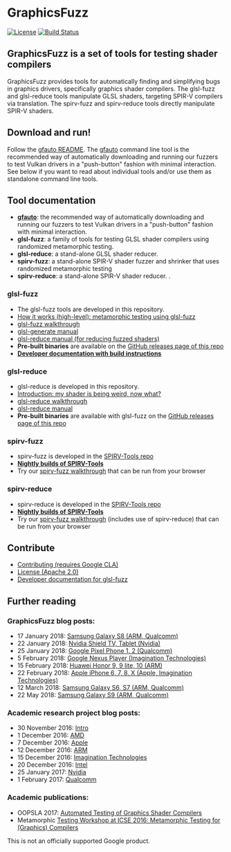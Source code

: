 # GraphicsFuzz

[![License](https://img.shields.io/badge/License-Apache%202.0-blue.svg)](https://opensource.org/licenses/Apache-2.0)
[![Build Status](https://github.com/google/graphicsfuzz/workflows/.github/workflows/graphicsfuzz.yml/badge.svg)](https://github.com/google/graphicsfuzz/actions)



## GraphicsFuzz is a set of tools for testing shader compilers

GraphicsFuzz provides tools for automatically finding and simplifying bugs in graphics drivers,
specifically graphics shader compilers. The glsl-fuzz and glsl-reduce tools manipulate GLSL shaders, targeting SPIR-V compilers via translation.
The spirv-fuzz and spirv-reduce tools directly manipulate SPIR-V shaders.



## Download and run!

Follow the [gfauto README](https://github.com/google/graphicsfuzz/tree/master/gfauto#gfauto).
The [gfauto](https://github.com/google/graphicsfuzz/tree/master/gfauto#gfauto) command line
tool is the recommended way of automatically downloading and running our fuzzers to test Vulkan drivers in a "push-button" fashion with minimal interaction. See below if you want to read about individual tools and/or use them as standalone command line tools.



## Tool documentation

* **[gfauto](https://github.com/google/graphicsfuzz/tree/master/gfauto#gfauto)**: the recommended way of automatically downloading and running our fuzzers to test Vulkan drivers in a "push-button" fashion with minimal interaction.
* **glsl-fuzz**: a family of tools for testing GLSL shader compilers using randomized metamorphic testing.
* **glsl-reduce**: a stand-alone GLSL shader reducer.
* **spirv-fuzz**: a stand-alone SPIR-V shader fuzzer and shrinker that uses randomized metamorphic testing
* **spirv-reduce**: a stand-alone SPIR-V shader reducer.
.

### glsl-fuzz

* The glsl-fuzz tools are developed in this repository.
* [How it works (high-level): metamorphic testing using glsl-fuzz](docs/glsl-fuzz-intro.md)
* [glsl-fuzz walkthrough](docs/glsl-fuzz-walkthrough.md)
* [glsl-generate manual](docs/glsl-fuzz-generate.md)
* [glsl-reduce manual (for reducing fuzzed shaders)](docs/glsl-fuzz-reduce.md)
* **Pre-built binaries** are available on the [GitHub releases page of this repo](docs/glsl-fuzz-releases.md)
* [**Developer documentation with build instructions**](docs/glsl-fuzz-develop.md)


### glsl-reduce

* glsl-reduce is developed in this repository.
* [Introduction: my shader is being weird, now what?](docs/glsl-reduce-intro.md)
* [glsl-reduce walkthrough](docs/glsl-reduce-walkthrough.md)
* [glsl-reduce manual](docs/glsl-reduce.md)
* **Pre-built binaries** are available with glsl-fuzz on the [GitHub releases page of this repo](docs/glsl-fuzz-releases.md)

### spirv-fuzz

* spirv-fuzz is developed in the [SPIRV-Tools repo](https://github.com/KhronosGroup/SPIRV-Tools)
* **[Nightly builds of SPIRV-Tools](https://github.com/google/gfbuild-SPIRV-Tools/releases)**
* Try our [spirv-fuzz walkthrough](docs/finding-a-vulkan-driver-bug-using-spirv-fuzz.md) that can be run from your browser


### spirv-reduce

* spirv-reduce is developed in the [SPIRV-Tools repo](https://github.com/KhronosGroup/SPIRV-Tools)
* **[Nightly builds of SPIRV-Tools](https://github.com/google/gfbuild-SPIRV-Tools/releases)**
* Try our [spirv-fuzz walkthrough](docs/finding-a-vulkan-driver-bug-using-spirv-fuzz.md) (includes use of spirv-reduce) that can be run from your browser



## Contribute

* [Contributing (requires Google CLA)](CONTRIBUTING.md)
* [License (Apache 2.0)](LICENSE)
* [Developer documentation for glsl-fuzz](docs/glsl-fuzz-develop.md)



## Further reading

### GraphicsFuzz blog posts:

* 17 January 2018: [Samsung Galaxy S8 (ARM, Qualcomm)](https://medium.com/@afd_icl/a-tale-of-two-samsungs-arm-vs-qualcomm-in-android-graphics-c1c6f1eef828)
* 22 January 2018: [Nvidia Shield TV, Tablet (Nvidia)](https://medium.com/@afd_icl/nvidia-shield-reliable-graphics-2aa79e04e150)
* 25 January 2018: [Google Pixel Phone 1, 2 (Qualcomm)](https://medium.com/@afd_icl/arm-gpus-in-huawei-phones-cb81280fbbab)
* 5 February 2018: [Google Nexus Player (Imagination Technologies)](https://medium.com/@afd_icl/arm-gpus-in-huawei-phones-cb81280fbbab)
* 15 February 2018: [Huawei Honor 9, 9 lite, 10 (ARM)](https://medium.com/@afd_icl/arm-gpus-in-huawei-phones-cb81280fbbab)
* 22 February 2018: [Apple iPhone 6, 7, 8, X (Apple, Imagination Technologies)](https://medium.com/@afd_icl/an-apple-sandwich-449931ab4509)
* 12 March 2018: [Samsung Galaxy S6, S7 (ARM, Qualcomm)](https://medium.com/@afd_icl/not-all-galaxies-are-made-equal-9812d6dcc0bb)
* 22 May 2018: [Samsung Galaxy S9 (ARM, Qualcomm)](https://medium.com/@afd_icl/samsung-s9s-head-to-head-arm-vs-qualcomm-decf438eb255)



### Academic research project blog posts:

* 30 November 2016: [Intro](https://medium.com/@afd_icl/crashes-hangs-and-crazy-images-by-adding-zero-689d15ce922b)
* 1 December 2016: [AMD](https://medium.com/@afd_icl/first-stop-amd-bluescreen-via-webgl-and-more-ba3eaf76c5fb)
* 7 December 2016: [Apple](https://medium.com/@afd_icl/how-to-render-garbage-on-your-iphone-213fb577d67c)
* 12 December 2016: [ARM](https://medium.com/@afd_icl/bugs-can-be-beautiful-65b93c5c58f9)
* 15 December 2016: [Imagination Technologies](https://medium.com/@afd_icl/gpu-folks-we-need-to-talk-about-control-flow-c20fd225197e)
* 20 December 2016: [Intel](https://medium.com/@afd_icl/intel-locking-up-safari-bluescreening-windows-135c1dc29495)
* 25 January 2017: [Nvidia](https://medium.com/@afd_icl/nvidia-system-freeze-via-webgl-61a78cea1116)
* 1 February 2017: [Qualcomm](https://medium.com/@afd_icl/hey-a-web-page-just-restarted-my-phone-c06d3db76542)



### Academic publications:

* OOPSLA 2017: [Automated Testing of Graphics Shader Compilers](http://multicore.doc.ic.ac.uk/publications/oopsla-17.html)
* Metamorphic [Testing Workshop at ICSE 2016: Metamorphic Testing for (Graphics) Compilers](http://multicore.doc.ic.ac.uk/publications/met-16.html)

This is not an officially supported Google product.
